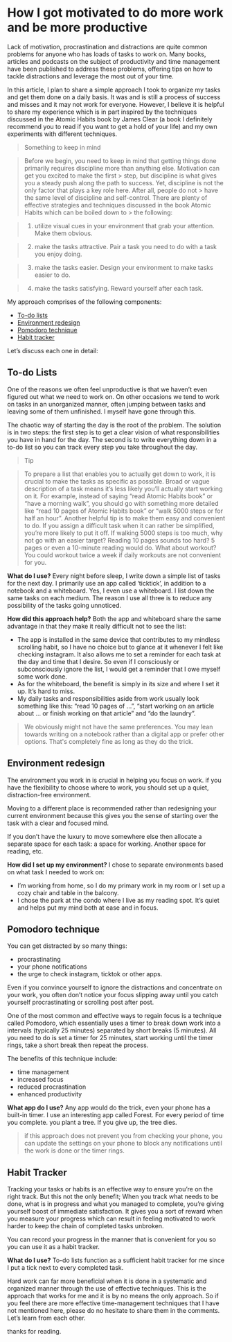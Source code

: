 # How I got motivated to do more work and be more productive

Lack of motivation, procrastination and distractions are quite common problems for anyone who has loads of tasks to work on. Many books, articles and podcasts on the subject of productivity and time management have been published to address these problems, offering tips on how to tackle distractions and leverage the most out of your time.

In this article, I plan to share a simple approach I took to organize my tasks and get them done on a daily basis. It was and is still a process of success and misses and it may not work for everyone. However, I believe it is helpful to share my experience which is in part inspired by the techniques discussed in the Atomic Habits book by James Clear (a book I definitely recommend you to read if you want to get a hold of your life) and my own experiments with different techniques.

> Something to keep in mind

> Before we begin, you need to keep in mind that getting things done primarily requires discipline more than anything else. Motivation can get you excited to make the first > step, but discipline is what gives you a steady push along the path to success. Yet, discipline is not the only factor that plays a key role here. After all, people do not > have the same level of discipline and self-control. There are plenty of effective strategies and techniques discussed in the book Atomic Habits which can be boiled down to > the following:

> 1. utilize visual cues in your environment that grab your attention. Make them obvious.

> 2. make the tasks attractive. Pair a task you need to do with a task you enjoy doing.

> 3. make the tasks easier. Design your environment to make tasks easier to do.

> 4. make the tasks satisfying. Reward yourself after each task.

My approach comprises of the following components:

- [To-do lists](#To-do-lists)
- [Environment redesign](#environment-redesign)
- [Pomodoro technique](#pomodoro-technique)
- [Habit tracker](#habit-tracker)

Let’s discuss each one in detail:

## To-do Lists
One of the reasons we often feel unproductive is that we haven’t even figured out what we need to work on. On other occasions we tend to work on tasks in an unorganized manner, often jumping between tasks and leaving some of them unfinished. I myself have gone through this.

The chaotic way of starting the day is the root of the problem. The solution is in two steps: the first step is to get a clear vision of what responsibilities you have in hand for the day. The second is to write everything down in a to-do list so you can track every step you take throughout the day.

> Tip

> To prepare a list that enables you to actually get down to work, it is crucial to make the tasks as specific as possible. Broad or vague description of a task means it’s less likely you’ll actually start working on it. For example, instead of saying “read Atomic Habits book” or “have a morning walk”, you should go with something more detailed like “read 10 pages of Atomic Habits book” or “walk 5000 steps or for half an hour”.
Another helpful tip is to make them easy and convenient to do. If you assign a difficult task when it can rather be simplified, you’re more likely to put it off. If walking 5000 steps is too much, why not go with an easier target? Reading 10 pages sounds too hard? 5 pages or even a 10-minute reading would do. What about workout? You could workout twice a week if daily workouts are not convenient for you.

**What do I use?** Every night before sleep, I write down a simple list of tasks for the next day. I primarily use an app called ‘ticktick’, in addition to a notebook and a whiteboard. Yes, I even use a whiteboard. I list down the same tasks on each medium. The reason I use all three is to reduce any possibility of the tasks going unnoticed.

**How did this approach help?** Both the app and whiteboard share the same advantage in that they make it really difficult not to see the list:

- The app is installed in the same device that contributes to my mindless scrolling habit, so I have no choice but to glance at it whenever I felt like checking instagram. It also allows me to set a reminder for each task at the day and time that I desire. So even if I consciously or subconsciously ignore the list, I would get a reminder that I owe myself some work done.
- As for the whiteboard, the benefit is simply in its size and where I set it up. It’s hard to miss.
- My daily tasks and responsibilities aside from work usually look something like this: “read 10 pages of …”, “start working on an article about … or finish working on that article” and “do the laundry”.

> We obviously might not have the same preferences. You may lean towards writing on a notebook rather than a digital app or prefer other options. That's completely fine as long as they do the trick.


## Environment redesign
The environment you work in is crucial in helping you focus on work. if you have the flexibility to choose where to work, you should set up a quiet, distraction-free environment.

Moving to a different place is recommended rather than redesigning your current environment because this gives you the sense of starting over the task with a clear and focused mind.

If you don’t have the luxury to move somewhere else then allocate a separate space for each task: a space for working. Another space for reading, etc.

**How did I set up my environment?** I chose to separate environments based on what task I needed to work on:

- I’m working from home, so I do my primary work in my room or I set up a cozy chair and table in the balcony.
- I chose the park at the condo where I live as my reading spot. It’s quiet and helps put my mind both at ease and in focus.

## Pomodoro technique
You can get distracted by so many things:

- procrastinating
- your phone notifications
- the urge to check instagram, ticktok or other apps.

Even if you convince yourself to ignore the distractions and concentrate on your work, you often don’t notice your focus slipping away until you catch yourself procrastinating or scrolling post after post.

One of the most common and effective ways to regain focus is a technique called Pomodoro, which essentially uses a timer to break down work into a intervals (typically 25 minutes) separated by short breaks (5 minutes). All you need to do is set a timer for 25 minutes, start working until the timer rings, take a short break then repeat the process.

The benefits of this technique include:

- time management
- increased focus
- reduced procrastination
- enhanced productivity

**What app do I use?** Any app would do the trick, even your phone has a built-in timer. I use an interesting app called Forest. For every period of time you complete. you plant a tree. If you give up, the tree dies.

> if this approach does not prevent you from checking your phone, you can update the settings on your phone to block any notifications until the work is done or the timer rings.

## Habit Tracker
Tracking your tasks or habits is an effective way to ensure you’re on the right track. But this not the only benefit; When you track what needs to be done, what is in progress and what you managed to complete, you’re giving yourself boost of immediate satisfaction. It gives you a sort of reward when you measure your progress which can result in feeling motivated to work harder to keep the chain of completed tasks unbroken.

You can record your progress in the manner that is convenient for you so you can use it as a habit tracker.

**What do I use?** To-do lists function as a sufficient habit tracker for me since I put a tick next to every completed task.

Hard work can far more beneficial when it is done in a systematic and organized manner through the use of effective techniques. This is the approach that works for me and it is by no means the only approach. So if you feel there are more effective time-management techniques that I have not mentioned here, please do no hesitate to share them in the comments. Let’s learn from each other.


thanks for reading.
